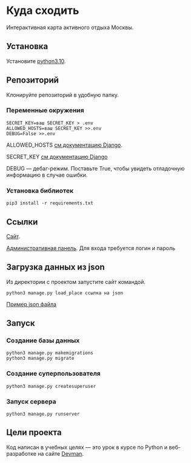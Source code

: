 # Куда сходить

Интерактивная карта активного отдыха Москвы. 
## Установка 

Установите [python3.10](https://realpython.com/installing-python/).

## Репозиторий
Клонируйте репозиторий в удобную папку.

### Переменные окружения
```bush
SECRET_KEY=ваш SECRET_KEY > .env
ALLOWED_HOSTS=ваш SECRET_KEY >>.env
DEBUG=False >>.env
```

ALLOWED_HOSTS [см документацию Django](https://docs.djangoproject.com/en/3.1/ref/settings/#allowed-hosts).

SECRET_KEY [см документацию Django](https://docs.djangoproject.com/en/4.2/topics/signing/)

DEBUG — дебаг-режим. Поставьте True, чтобы увидеть отладочную информацию в случае ошибки.

### Установка библиотек

```bush 
pip3 install -r requirements.txt
```

## Ссылки 
[Сайт](http://romanu1anov.pythonanywhere.com/).

[Административная панель](http://morozec76.pythonanywhere.com/admin).
Для входа требуется логин и пароль


## Загрузка данных из json

Из директории с проектом запустите сайт командой.
```bush
python3 manage.py load_place ссылка на json
```

[Пример json файла](https://raw.githubusercontent.com/devmanorg/where-to-go-places/master/places/%D0%9F%D0%BB%D0%BE%D1%89%D0%B0%D0%B4%D0%BA%D0%B0%20%D0%B4%D0%BB%D1%8F%20%D1%81%D0%B2%D0%B8%D0%B4%D0%B0%D0%BD%D0%B8%D0%B9%20%D0%BD%D0%B0%2060-%D0%BC%20%D1%8D%D1%82%D0%B0%D0%B6%D0%B5%20%D0%9C%D0%BE%D1%81%D0%BA%D0%B2%D0%B0-%D0%A1%D0%B8%D1%82%D0%B8.json)
## Запуск
### Создание базы данных 
```bush
python3 manage.py makemigrations
python3 manage.py migrate
```
### Создание суперпользователя
```bush
python3 manage.py createsuperuser
```
### Запуск сервера
```bush
python3 manage.py runserver
```
## Цели проекта

Код написан в учебных целях — это урок в курсе по Python и веб-разработке на сайте [Devman](https://dvmn.org).